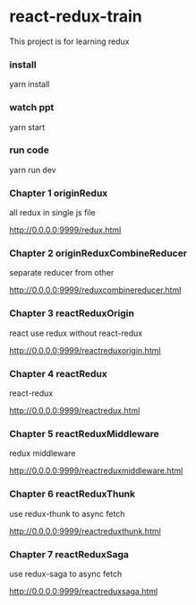 # react-redux-train

This project is for learning redux

### install

yarn install 

### watch ppt

yarn start  

### run code

yarn run dev

### Chapter 1 originRedux

all redux in single js file
 
http://0.0.0.0:9999/redux.html

### Chapter 2 originReduxCombineReducer

separate reducer from other
 
http://0.0.0.0:9999/reduxcombinereducer.html

### Chapter 3 reactReduxOrigin

react use redux without react-redux
 
http://0.0.0.0:9999/reactreduxorigin.html

### Chapter 4 reactRedux

react-redux
 
http://0.0.0.0:9999/reactredux.html

### Chapter 5 reactReduxMiddleware

redux middleware
 
http://0.0.0.0:9999/reactreduxmiddleware.html

### Chapter 6 reactReduxThunk

use redux-thunk to async fetch
 
http://0.0.0.0:9999/reactreduxthunk.html

### Chapter 7 reactReduxSaga

use redux-saga to async fetch
 
http://0.0.0.0:9999/reactreduxsaga.html
